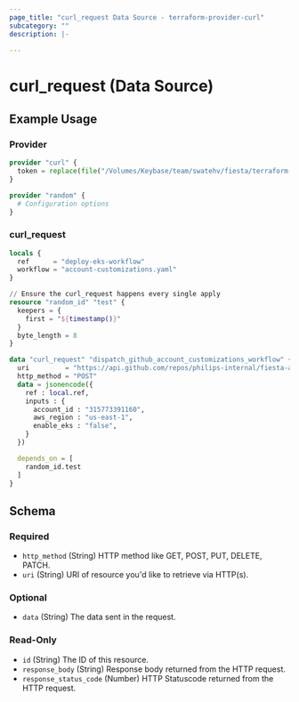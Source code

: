 ```yaml
---
page_title: "curl_request Data Source - terraform-provider-curl"
subcategory: ""
description: |-
  
---
```


# curl_request (Data Source)



## Example Usage

### Provider

```terraform
provider "curl" {
  token = replace(file("/Volumes/Keybase/team/swatehv/fiesta/terraform-pat.txt"), "\n", "")
}

provider "random" {
  # Configuration options
}
```

### curl_request

```terraform
locals {
  ref      = "deploy-eks-workflow"
  workflow = "account-customizations.yaml"
}

// Ensure the curl_request happens every single apply
resource "random_id" "test" {
  keepers = {
    first = "${timestamp()}"
  }
  byte_length = 8
}

data "curl_request" "dispatch_github_account_customizations_workflow" {
  uri         = "https://api.github.com/repos/philips-internal/fiesta-aft-account-request/actions/workflows/${local.workflow}/dispatches"
  http_method = "POST"
  data = jsonencode({
    ref : local.ref,
    inputs : {
      account_id : "315773391160",
      aws_region : "us-east-1",
      enable_eks : "false",
    }
  })

  depends_on = [
    random_id.test
  ]
}
```

<!-- schema generated by tfplugindocs -->
## Schema

### Required

- `http_method` (String) HTTP method like GET, POST, PUT, DELETE, PATCH.
- `uri` (String) URI of resource you'd like to retrieve via HTTP(s).

### Optional

- `data` (String) The data sent in the request.

### Read-Only

- `id` (String) The ID of this resource.
- `response_body` (String) Response body returned from the HTTP request.
- `response_status_code` (Number) HTTP Statuscode returned from the HTTP request.
